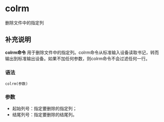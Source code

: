 colrm
===

删除文件中的指定列

## 补充说明

**colrm命令** 用于删除文件中的指定列。colrm命令从标准输入设备读取书记，转而输出到标准输出设备。如果不加任何参数，则colrm命令不会过滤任何一行。

### 语法

```shell
colrm(参数)
```

### 参数

*   起始列号：指定要删除的指定列；
*   结尾列号：指定要删除的结尾列。


<!-- Linux命令行搜索引擎：https://jaywcjlove.github.io/linux-command/ -->
